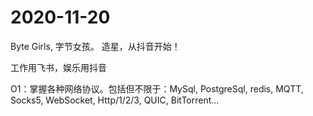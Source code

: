 # 2020-11-20
Byte Girls, 字节女孩。
造星，从抖音开始！

工作用飞书，娱乐用抖音

O1：掌握各种网络协议。包括但不限于：MySql, PostgreSql, redis, MQTT, Socks5, WebSocket, Http/1/2/3, QUIC, BitTorrent...
